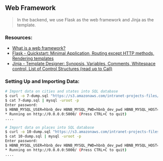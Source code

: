 ## Web Framework
> In the backend, we use Flask as the web framework and Jinja as the template.

### Resources:
- [What is a web framework?](https://jeffknupp.com/blog/2014/03/03/what-is-a-web-framework/)
- [Flask - Quickstart: Minimal Application, Routing except HTTP methods, Rendering templates](http://flask.pocoo.org/docs/1.0/quickstart/)
- [Jinja - Template Designer: Synopsis, Variables, Comments, Whitespace control, List of Control Structures (read up to Call)](http://jinja.pocoo.org/docs/2.9/templates/)

### Setting Up and Importing Data:

```bash
# Import data on cities and states into SQL database
$ curl -o 7-dump.sql "https://s3.amazonaws.com/intranet-projects-files/holbertonschool-higher-level_programming+/290/7-states_list.sql"
$ cat 7-dump.sql | mysql -uroot -p
Enter password: 
$ HBNB_MYSQL_USER=hbnb_dev HBNB_MYSQL_PWD=hbnb_dev_pwd HBNB_MYSQL_HOST=localhost HBNB_MYSQL_DB=hbnb_dev_db HBNB_TYPE_STORAGE=db python3 -m web_flask.8-cities_by_states
* Running on http://0.0.0.0:5000/ (Press CTRL+C to quit)
....

# Import data on places into SQL database
$ curl -o 10-dump.sql "https://s3.amazonaws.com/intranet-projects-files/holbertonschool-higher-level_programming+/290/10-hbnb_filters.sql"
$ cat 10-dump.sql | mysql -uroot -p
Enter password: 
$ HBNB_MYSQL_USER=hbnb_dev HBNB_MYSQL_PWD=hbnb_dev_pwd HBNB_MYSQL_HOST=localhost HBNB_MYSQL_DB=hbnb_dev_db HBNB_TYPE_STORAGE=db python3 -m web_flask.10-hbnb_filters
* Running on http://0.0.0.0:5000/ (Press CTRL+C to quit)
....
